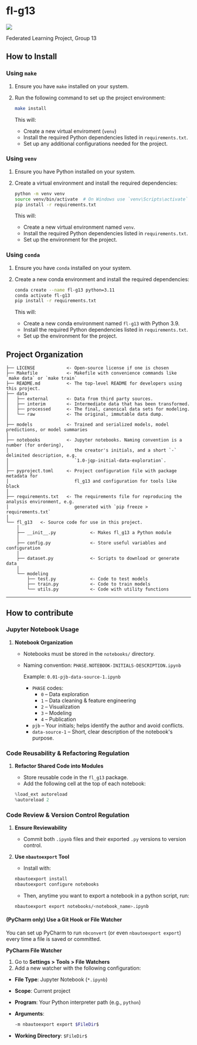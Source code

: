 # fl-g13

<a target="_blank" href="https://cookiecutter-data-science.drivendata.org/">
    <img src="https://img.shields.io/badge/CCDS-Project%20template-328F97?logo=cookiecutter" />
</a>

Federated Learning Project, Group 13

## How to Install

### Using `make`

1. Ensure you have `make` installed on your system.
2. Run the following command to set up the project environment:

    ```bash
    make install
    ```

    This will:
    - Create a new virtual enviroment (`venv`)
    - Install the required Python dependencies listed in `requirements.txt`.
    - Set up any additional configurations needed for the project.

### Using `venv`

1. Ensure you have Python installed on your system.
2. Create a virtual environment and install the required dependencies:

    ```bash
    python -m venv venv
    source venv/bin/activate  # On Windows use `venv\Scripts\activate`
    pip install -r requirements.txt
    ```

    This will:
    - Create a new virtual environment named `venv`.
    - Install the required Python dependencies listed in `requirements.txt`.
    - Set up the environment for the project.

### Using `conda`

1. Ensure you have `conda` installed on your system.
2. Create a new conda environment and install the required dependencies:

    ```bash
    conda create --name fl-g13 python=3.11
    conda activate fl-g13
    pip install -r requirements.txt
    ```

    This will:
    - Create a new conda environment named `fl-g13` with Python 3.9.
    - Install the required Python dependencies listed in `requirements.txt`.
    - Set up the environment for the project.

## Project Organization

```
├── LICENSE            <- Open-source license if one is chosen
├── Makefile           <- Makefile with convenience commands like `make data` or `make train`
├── README.md          <- The top-level README for developers using this project.
├── data
│   ├── external       <- Data from third party sources.
│   ├── interim        <- Intermediate data that has been transformed.
│   ├── processed      <- The final, canonical data sets for modeling.
│   └── raw            <- The original, immutable data dump.
│
├── models             <- Trained and serialized models, model predictions, or model summaries
│
├── notebooks          <- Jupyter notebooks. Naming convention is a number (for ordering),
│                         the creator's initials, and a short `-` delimited description, e.g.
│                         `1.0-jqp-initial-data-exploration`.
│
├── pyproject.toml     <- Project configuration file with package metadata for 
│                         fl_g13 and configuration for tools like black
│
├── requirements.txt   <- The requirements file for reproducing the analysis environment, e.g.
│                         generated with `pip freeze > requirements.txt`
│
└── fl_g13   <- Source code for use in this project.
    │
    ├── __init__.py             <- Makes fl_g13 a Python module
    │
    ├── config.py               <- Store useful variables and configuration
    │
    ├── dataset.py              <- Scripts to download or generate data
    │
    └── modeling                
        ├── test.py             <- Code to test models     
        ├── train.py            <- Code to train models
        └── utils.py            <- Code with utility functions
```

---

## How to contribute

### **Jupyter Notebook Usage**

1. **Notebook Organization**
    - Notebooks must be stored in the `notebooks/` directory.
    - Naming convention: `PHASE.NOTEBOOK-INITIALS-DESCRIPTION.ipynb`
        
        Example: `0.01-pjb-data-source-1.ipynb`
        
        - `PHASE` codes:
            - `0` – Data exploration
            - `1` – Data cleaning & feature engineering
            - `2` – Visualization
            - `3` – Modeling
            - `4` – Publication
        - `pjb` – Your initials; helps identify the author and avoid conflicts.
        - `data-source-1` – Short, clear description of the notebook's purpose.

### **Code Reusability & Refactoring Regulation**

1. **Refactor Shared Code into Modules**
    - Store reusable code in the `fl_g13` package.
    - Add the following cell at the top of each notebook:

    ```python
    %load_ext autoreload
    %autoreload 2
    ```

### **Code Review & Version Control Regulation**

1. **Ensure Reviewability**
    - Commit both `.ipynb` files and their exported `.py` versions to version control.
2. **Use `nbautoexport` Tool**
    - Install with:

    ```bash
    nbautoexport install
    nbautoexport configure notebooks
    ```
    - Then, anytime you want to export a notebook in a python script, run:

    ```bash
    nbautoexport export notebooks/<notebook_name>.ipynb
    ```

#### (PyCharm only) Use a Git Hook or File Watcher

You can set up PyCharm to run `nbconvert` (or even `nbautoexport export`) every time a file is saved or committed.

 **PyCharm File Watcher**

1. Go to **Settings > Tools > File Watchers**
2. Add a new watcher with the following configuration:

- **File Type**: Jupyter Notebook (`*.ipynb`)
- **Scope**: Current project
- **Program**: Your Python interpreter path (e.g., `python`)
- **Arguments**:

  ```bash
  -m nbautoexport export $FileDir$
  ```
- **Working Directory**: `$FileDir$`
